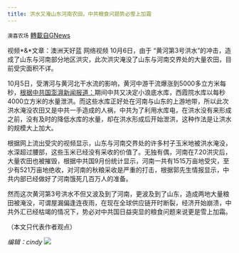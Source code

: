 ```yaml
---
title: 洪水又淹山东河南农田，中共粮食问题势必雪上加霜
---
```

`澳喜农场` [轉載自GNews](https://gnews.org/zh-hans/1578636/)

视频*&*文章：澳洲天好蓝
网络视频
10月6日，由于 “黄河第3号洪水”的冲击，造成了山东与河南部分地区洪灾，此次洪灾淹没了山东与河南交界处的大量农田，目前受灾面积不详。

10月5日，受渭河与黄河北干水流的影响，黄河中游干流爆涨到5000多立方米每秒，[根据中共国澎湃新闻报道：](https://m.thepaper.cn/baijiahao_14797354)期间中共又决定小浪底水库，西霞院水库以每秒4000立方米的水量泄洪。而这些水库正好处在河南与山东的上游地带，所以此次洪水淹没农田又是中共一手造成的人祸，中共为了利用水库电，在洪水没有来形成之前，没有及时的降低水库的水量，却在洪水形成后开始泄洪，这种作法是让洪水的规模大上加大。

根据网上流出受灾的视频显示，山东与河南交界处的许多村子玉米地被洪水淹没，水深超过腰部，这些玉米已经没有采收的价值了。无独有偶，河南在7.20洪灾后，大量农田也被摧毁，根据中共国9月份统计显示，河南一共有1515万亩地受灾，至少有521万亩地绝收，对河南的秋粮采收是严重的打击，根据郭先生情报显示，中共内部已经做好了河南饿死几百万人的准备。

然而这次黄河第3号洪水不但又波及到了河南，更波及到了山东，造成两地大量粮田被淹没，可谓屋漏偏逢连夜雨，在现在全球供应链开时断裂，经济开始崩溃，中共外汇已经枯竭的情况下，势必对中共国日益突显的粮食问题来说更是雪上加霜。

（本文只代表作者观点）

*编辑：cindy*
![](https://assets.gnews.org/wp-content/uploads/2021/10/澳喜图标2-1.jpg)
